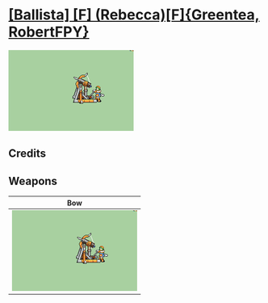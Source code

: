 # [\[Ballista\] \[F\] \(Rebecca\)\[F\]{Greentea, RobertFPY}](./)

<img src="./5.%20Bow/Bow_000.png" alt="[Ballista] [F] (Rebecca)[F]{Greentea, RobertFPY} standing" />

## Credits



## Weapons


|Bow |
|  :---: |
| <img alt="Bow animation" src="./5.%20Bow/Bow.gif" /> |
